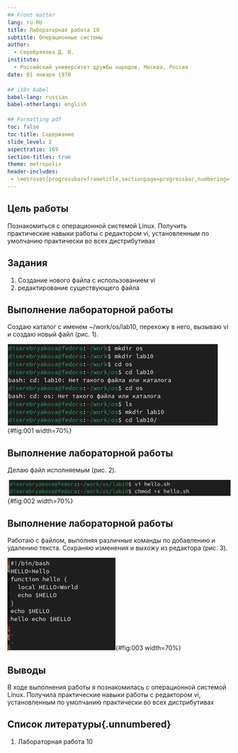 ```yaml
---
## Front matter
lang: ru-RU
title: Лабораторная работа 10
subtitle: Операционные системы
author:
  - Серебрякова Д. И.
institute:
  - Российский университет дружбы народов, Москва, Россия
date: 01 января 1970

## i18n babel
babel-lang: russian
babel-otherlangs: english

## Formatting pdf
toc: false
toc-title: Содержание
slide_level: 2
aspectratio: 169
section-titles: true
theme: metropolis
header-includes:
 - \metroset{progressbar=frametitle,sectionpage=progressbar,numbering=fraction}
---
```


## Цель работы

Познакомиться с операционной системой Linux. Получить практические навыки работы с редактором vi, установленным по умолчанию практически во всех дистрибутивах

## Задания

1. Создание нового файла с использованием vi
2. редактирование существующего файла

## Выполнение лабораторной работы

Создаю каталог с именем ~/work/os/lab10, перехожу в него, вызываю vi и создаю новый файл (рис. 1).

![1](image/1.JPG){#fig:001 width=70%}

## Выполнение лабораторной работы

Делаю файл исполняемым (рис. 2).

![2](image/2.JPG){#fig:002 width=70%}

## Выполнение лабораторной работы

Работаю с файлом, выполняя различные команды по добавлению и удалению текста. Сохраняю изменения и выхожу из редактора (рис. 3).

![3](image/3.JPG){#fig:003 width=70%}

## Выводы

В ходе выполнения работы я познакомилась с операционной системой Linux. Получила практические навыки работы с редактором vi, установленным по умолчанию практически во всех дистрибутивах

## Список литературы{.unnumbered}

1. Лабораторная работа 10
